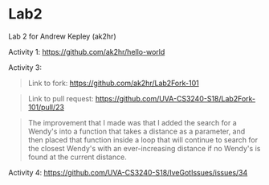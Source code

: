 # Lab2
Lab 2 for Andrew Kepley (ak2hr)

Activity 1: https://github.com/ak2hr/hello-world

Activity 3: 

  >Link to fork: https://github.com/ak2hr/Lab2Fork-101
  
  >Link to pull request: https://github.com/UVA-CS3240-S18/Lab2Fork-101/pull/23
  
  >The improvement that I made was that I added the search for a Wendy's into a function that takes a distance as a parameter, and then  placed that function inside a loop that will continue to search for the closest Wendy's with an ever-increasing distance if no Wendy's is found at the current distance.

Activity 4: https://github.com/UVA-CS3240-S18/IveGotIssues/issues/34
